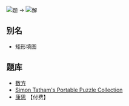 ![题](https://www.conceptispuzzles.com/zh/picture/11/4832.png) ->
![解](https://www.conceptispuzzles.com/zh/picture/11/4833.png)

## 别名
- 矩形填图

## 题库
- [数方](https://cn.puzzle-shikaku.com/)
- [Simon Tatham's Portable Puzzle Collection](https://www.chiark.greenend.org.uk/~sgtatham/puzzles/js/rect.html)
- [康思](https://www.conceptispuzzles.com/zh/index.aspx?uri=puzzle/block-a-pix) 【付费】